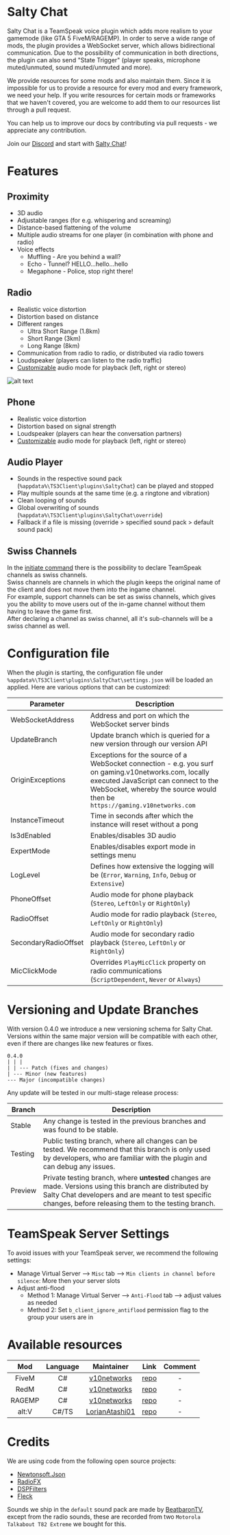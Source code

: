 # Salty Chat
Salty Chat is a TeamSpeak voice plugin which adds more realism to your gamemode (like GTA 5 FiveM/RAGEMP).
In order to serve a wide range of mods, the plugin provides a WebSocket server, which allows bidirectional communication.
Due to the possibility of communication in both directions, the plugin can also send "State Trigger" (player speaks, microphone muted/unmuted, sound muted/unmuted and more).

We provide resources for some mods and also maintain them.
Since it is impossible for us to provide a resource for every mod and every framework, we need your help.
If you write resources for certain mods or frameworks that we haven't covered, you are welcome to add them to our resources list through a pull request.

You can help us to improve our docs by contributing via pull requests - we appreciate any contribution.

Join our [Discord](https://gaming.v10networks.com/Discord) and start with [Salty Chat](https://gaming.v10networks.com/SaltyChat)!

# Features
## Proximity
* 3D audio
* Adjustable ranges (for e.g. whispering and screaming)
* Distance-based flattening of the volume
* Multiple audio streams for one player (in combination with phone and radio)
* Voice effects
   * Muffling - Are you behind a wall?
   * Echo - Tunnel? HELLO...hello...hello
   * Megaphone - Police, stop right there!

## Radio
* Realistic voice distortion
* Distortion based on distance
* Different ranges
   * Ultra Short Range (1.8km)
   * Short Range (3km)
   * Long Range (8km)
* Communication from radio to radio, or distributed via radio towers
* Loudspeaker (players can listen to the radio traffic)
* [Customizable](/readme.md#configuration-file) audio mode for playback (left, right or stereo)

![alt text][concept-radio-modes]

## Phone
* Realistic voice distortion
* Distortion based on signal strength
* Loudspeaker (players can hear the conversation partners)
* [Customizable](/readme.md#configuration-file) audio mode for playback (left, right or stereo)

## Audio Player
* Sounds in the respective sound pack (`%appdata%\TS3Client\plugins\SaltyChat`) can be played and stopped
* Play multiple sounds at the same time (e.g. a ringtone and vibration)
* Clean looping of sounds
* Global overwriting of sounds (`%appdata%\TS3Client\plugins\SaltyChat\override`)
* Fallback if a file is missing (override > specified sound pack > default sound pack)

## Swiss Channels
In the [initiate command](/commands.md#1--initiate) there is the possibility to declare TeamSpeak channels as swiss channels.\
Swiss channels are channels in which the plugin keeps the original name of the client and does not move them into the ingame channel.\
For example, support channels can be set as swiss channels, which gives you the ability to move users out of the in-game channel without them having to leave the game first.\
After declaring a channel as swiss channel, all it's sub-channels will be a swiss channel as well.

# Configuration file
When the plugin is starting, the configuration file under `%appdata%\TS3Client\plugins\SaltyChat\settings.json` will be loaded an applied.
Here are various options that can be customized:

Parameter | Description
------------ | -------------
WebSocketAddress | Address and port on which the WebSocket server binds
UpdateBranch | Update branch which is queried for a new version through our version API
OriginExceptions | Exceptions for the source of a WebSocket connection - e.g. you surf on gaming.v10networks.com, locally executed JavaScript can connect to the WebSocket, whereby the source would then be `https://gaming.v10networks.com`
InstanceTimeout | Time in seconds after which the instance will reset without a pong
Is3dEnabled | Enables/disables 3D audio
ExpertMode | Enables/disables export mode in settings menu
LogLevel | Defines how extensive the logging will be (`Error`, `Warning`, `Info`, `Debug` or `Extensive`)
PhoneOffset | Audio mode for phone playback (`Stereo`, `LeftOnly` or `RightOnly`)
RadioOffset | Audio mode for radio playback (`Stereo`, `LeftOnly` or `RightOnly`)
SecondaryRadioOffset | Audio mode for secondary radio playback (`Stereo`, `LeftOnly` or `RightOnly`)
MicClickMode | Overrides `PlayMicClick` property on radio communications (`ScriptDependent`, `Never` or `Always`)

# Versioning and Update Branches
With version 0.4.0 we introduce a new versioning schema for Salty Chat.  
Versions within the same major version will be compatible with each other, even if there are changes like new features or fixes.

```
0.4.0
| | |
| | --- Patch (fixes and changes)
| --- Minor (new features)
--- Major (incompatible changes)
```

Any update will be tested in our multi-stage release process:

Branch | Description
------------ | -------------
Stable | Any change is tested in the previous branches and was found to be stable.
Testing | Public testing branch, where all changes can be tested. We recommend that this branch is only used by developers, who are familiar with the plugin and can debug any issues.
Preview | Private testing branch, where **untested** changes are made. Versions using this branch are distributed by Salty Chat developers and are meant to test specific changes, before releasing them to the testing branch.

# TeamSpeak Server Settings
To avoid issues with your TeamSpeak server, we recommend the following settings:
* Manage Virtual Server --> `Misc` tab --> `Min clients in channel before silence`: More then your server slots
* Adjust anti-flood
   * Method 1: Manage Virtual Server --> `Anti-Flood` tab --> adjust values as needed
   * Method 2: Set `b_client_ignore_antiflood` permission flag to the group your users are in

# Available resources
Mod | Language | Maintainer | Link | Comment |
|     :---:      |     :---:      |     :---:      |     :---:      |     :---:      |
FiveM | C# | [v10networks](https://github.com/v10networkscom) | [repo](https://github.com/v10networkscom/saltychat-fivem) | - |
RedM | C# | [v10networks](https://github.com/v10networkscom) | [repo](https://github.com/v10networkscom/saltychat-redm) | - |
RAGEMP | C# | [v10networks](https://github.com/v10networkscom) | [repo](https://github.com/v10networkscom/saltychat-ragemp) | - |
alt:V | C#/TS | [LorianAtashi01](https://github.com/LorianAtashi01) | [repo](https://github.com/LorianAtashi01/saltychat-altv) | - |

# Credits
We are using code from the following open source projects:
* [Newtonsoft.Json](https://github.com/JamesNK/Newtonsoft.Json)
* [RadioFX](https://github.com/thorwe/teamspeak-plugin-radiofx)
* [DSPFilters](https://github.com/vinniefalco/DSPFilters)
* [Fleck](https://github.com/statianzo/Fleck)

Sounds we ship in the `default` sound pack are made by [BeatbaronTV](https://twitter.com/BeatbaronTV), except from the radio sounds, these are recorded from two `Motorola Talkabout T82 Extreme` we bought for this.

[concept-radio-modes]: /media/concept-radio-modes.jpg "Radio Modes"
